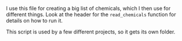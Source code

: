 I use this file for creating a big list of chemicals, which I then use for different things. Look at the header for the `read_chemicals` function for details on how to run it.

This script is used by a few different projects, so it gets its own folder.
